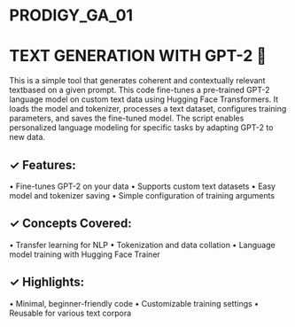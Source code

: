 # PRODIGY_GA_01

# TEXT GENERATION WITH GPT-2 🤖
This is a simple tool that generates coherent and contextually relevant textbased on a given prompt. This code fine-tunes a pre-trained GPT-2 language model on custom text data using Hugging Face Transformers. It loads the model and tokenizer, processes a text dataset, configures training parameters, and saves the fine-tuned model. The script enables personalized language modeling for specific tasks by adapting GPT-2 to new data.

## ✓ Features:

• Fine-tunes GPT-2 on your data
• Supports custom text datasets
• Easy model and tokenizer saving
• Simple configuration of training arguments

## ✓ Concepts Covered:

• Transfer learning for NLP
• Tokenization and data collation
• Language model training with Hugging Face Trainer

## ✓ Highlights:

• Minimal, beginner-friendly code
• Customizable training settings
• Reusable for various text corpora
